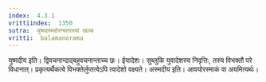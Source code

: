 ```yaml
---
index:  4.3.1
vrittiindex:  1350
sutra:  युष्मदस्मदोरन्यतरस्यां खञ्च
vritti:  balamanorama 
---
```


युष्मदीय इति। द्विवचनान्दाद्बहुवचनान्ताच्च छः। ईयादेशः। सुब्लुकि युवादेशस्य निवृत्तिः, तस्य विभक्तौ परे विधानात्। प्रकृत्यर्थैकत्वे विभक्तेर्लुप्तत्वेऽपि त्वादेशो वक्ष्यते। अस्मदीय इति। आवयोरस्माकं वा अयमित्यर्थः। 

